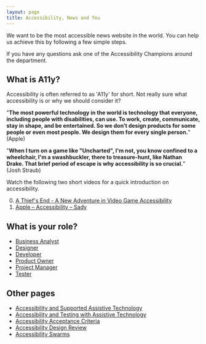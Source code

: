 ```yaml
---
layout: page
title: Accessibility, News and You
---
```

We want to be the most accessible news website in the world. You can help us achieve this by following a few simple steps. 

If you have any questions ask one of the Accessibility Champions around the department.

## What is A11y?
Accessibility is often referred to as 'A11y' for short. Not really sure what accessibility is or why we should consider it? 

"**The most powerful technology in the world is technology that everyone, including people with disabilities, can use. To work, create, communicate, stay in shape, and be entertained. So we don’t design products for some people or even most people. We design them for every single person.**" (Apple)

"**When I turn on a game like "Uncharted", I'm not, you know confined to a wheelchair, I'm a swashbuckler, there to treasure-hunt, like Nathan Drake. That brief period of escape is why accessibility is so crucial.**" (Josh Straub)

Watch the following two short videos for a quick introduction on accessibility. 

0. [A Thief's End - A New Adventure in Video Game Accessibility](https://www.youtube.com/watch?v=Ls_CD4mB42s) 
0. [Apple – Accessibility – Sady](https://www.youtube.com/watch?v=XB4cjbYywqg)

## What is your role?

- [Business Analyst](accessibility-news-and-business-analysts)
- [Designer](accessibility-news-and-designers)
- [Developer](accessibility-news-and-developers)
- [Product Owner](accessibility-news-and-product-owners)
- [Project Manager](accessibility-news-and-project-managers)
- [Tester](accessibility-news-and-testers)

## Other pages

- [Accessibility and Supported Assistive Technology](accessibility-and-supported-assistive-technology)
- [Accessibility and Testing with Assistive Technology](accessibility-and-testing-with-assistive-technology)
- [Accessibility Acceptance Criteria](accessibility-acceptance-criteria)
- [Accessibility Design Review](accessibility-design-review)
- [Accessibility Swarms](accessibility-swarms)

